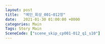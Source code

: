 ```yaml
---
layout: post
title:  "메인_회상_001~012장"
date:   2021-01-30 01:00:00 +0000
categories: Main
Tags: Story Main
SceneCode: ["scene_skip_cp001-012_q1_s10"]
---
```

